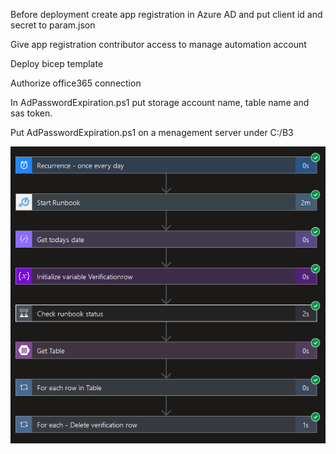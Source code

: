 Before deployment create app registration in Azure AD and put client id and secret to param.json

Give app registration contributor access to manage automation account

Deploy bicep template

Authorize office365 connection

In AdPasswordExpiration.ps1 put storage account name, table name and sas token.

Put AdPasswordExpiration.ps1 on a menagement server under C:/B3

<img src="./1.png"/>